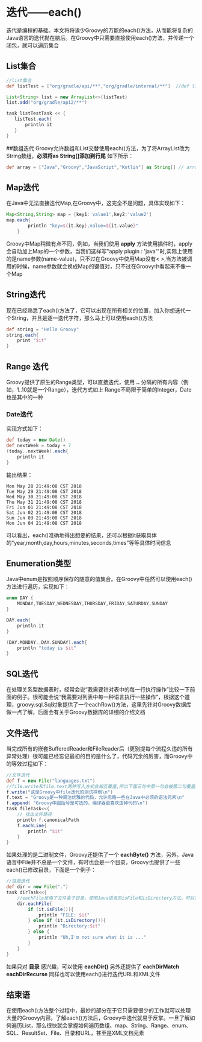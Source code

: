 # 迭代——each()

迭代是编程的基础。本文将将诶少Groovy的万能的each()方法，从而能将复杂的Java语言的迭代抛在脑后。在Groovy中只需要直接使用each()方法，并传递一个闭包，就可以遍历集合

## List集合

```groovy
//list集合
def listTest = ["org/gradle/api/**","org/gradle/internal/**"]  //def listTest是Groovy构建ArrayList的便携语法，可以使用print listTest.class进行验证

List<String> list = new ArrayList<>(listTest)
list.add("org/gradle/api2/**")

task listTestTask << {
   listTest.each{
       println it
   }
}
```

##数组迭代
Groovy允许数组和List交替使用each()方法，为了将ArrayList改为String数组，**必须将as String[]添加到行尾** 如下所示：

```groovy
def array = ["Java","Groovy","JavaScript","Kotlin"] as String[] // array就是一个数组
```

## Map迭代

在Java中无法直接迭代Map,在Groovy中，这完全不是问题，具体实现如下：

```groovy
Map<String,String> map = [key1:'value1',key2:'value2']
map.each{
        println "key=${it.key},value=${it.value}"
    }
```

Groovy中Map稍微有点不同，例如，当我们使用 **apply** 方法使用插件时，apply会自动加上Map的一个参数，当我们这样写"apply plugin : 'java'"时,实际上使用的是name参数(name-value)，只不过在Groovy中使用Map没有< >,当方法被调用的时候，name参数就会换成Map的键值对，只不过在Groovy中看起来不像一个Map

## String迭代

现在已经熟悉了each()方法了，它可以出现在所有相关的位置，加入你想迭代一个String，并且是逐一迭代字符，那么马上可以使用each()方法

```groovy
def string = "Hello Groovy"
string.each{
	print "$it"
}
```

## Range 迭代

Groovy提供了原生的Range类型，可以直接迭代，使用 **..** 分隔的所有内容（例如，1..10就是一个Range），迭代方式如上
Range不局限于简单的Integer，Date也是其中的一种

### Date迭代

实现方式如下：

```groovy
def today = new Date()
def nextWeek = today + 7
(today..nextWeek).each{
    println it
}
```

输出结果：

```
Mon May 28 21:49:08 CST 2018
Tue May 29 21:49:08 CST 2018
Wed May 30 21:49:08 CST 2018
Thu May 31 21:49:08 CST 2018
Fri Jun 01 21:49:08 CST 2018
Sat Jun 02 21:49:08 CST 2018
Sun Jun 03 21:49:08 CST 2018
Mon Jun 04 21:49:08 CST 2018
```

可以看出，each()准确地得出想要的结果，还可以根据it获取具体的"year,month,day,hours,minutes,seconds,times"等等具体时间信息

## Enumeration类型

Java中enum是按照顺序保存的随意的值集合。在Groovy中任然可以使用each()方法进行遍历，实现如下：

```groovy
enum DAY {
    MONDAY,TUESDAY,WEDNESDAY,THURSDAY,FRIDAY,SATURDAY,SUNDAY
}

DAY.each{
    println it
}

(DAY.MONDAY..DAY.SUNDAY).each{
    println "today is $it"
}
```

## SQL迭代

在处理关系型数据表时，经常会说“我需要针对表中的每一行执行操作”比较一下前面的例子。很可能会说“我需要对列表中每一种语言执行一些操作”，根据这个道理，groovy.sql.Sql对象提供了一个eachRow()方法，这里先针对Groovy数据库做一点了解，后面会有关于Groovy数据库的详细的介绍文档

## 文件迭代

当完成所有的嵌套BufferedReader和FileReader后（更别提每个流程久违的所有异常处理）很可能已经忘记最初的目的是什么了，代码冗余的厉害，而Groovy中的等效过程如下：

```groovy
//文件迭代
def f = new File("languages.txt")
//file.write和file.text两种写入方式会相互覆盖,所以下面三句中第一句会被第二句覆盖掉，结果只会有后两条字符串
f.write("这是Groovy中file迭代的测试样例\n")
f.text = "Groovy是一种简洁优雅的代码，允许忽略一些在Java中必须的语法元素\n"
f.append( "Groovy中圆括号是可选的，编译器更喜欢这种代码\n")
task fileTask<<{
    // 找出文件路径
    println f.canonicalPath
    f.eachLine{
        println "$it"
    }
}
```

如果处理的是二进制文件，Groovy还提供了一个 **eachByte()** 方法，另外，Java语言中File并不总是一个文件，有时也会是一个目录，Groovy也提供了一些each()已修改目录，下面是一个例子：

```groovy
//目录迭代
def dir = new File(".")
task dirTask<<{
    //eachFile反悔了文件盒子目录，使用Java语言的isFile和isDirectory方法，可以完成更复杂的事情
    dir.eachFile{
        if (it.isFile()){
            println "FILE: $it"
        } else if (it.isDirectory()){
            println "Directory:$it"
        } else {
            println "Uh,I'm not sure what it is ..."
        }
    }
}
```

如果只对 **目录** 感兴趣，可以使用 **eachDir()** 另外还提供了 **eachDirMatch**  **eachDirRecurse**
同样也可以使用each()进行迭代URL和XML文件

## 结束语

在使用each()方法整个过程中，最妙的部分在于它只需要很少的工作就可以处理大量的Groovy内容。了解each()方法后，Groovy中迭代就易于反掌。一旦了解如何遍历List，那么很快就会掌握如何遍历数组、map、String、Range、enum、SQL、ResultSet、File、目录和URL，甚至是XML文档元素
